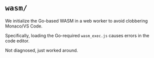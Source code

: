 # `wasm/`

We initialize the Go-based WASM in a web worker to avoid clobbering Monaco/VS Code.

Specifically, loading the Go-required `wasm_exec.js` causes errors in the code editor.

Not diagnosed, just worked around.
